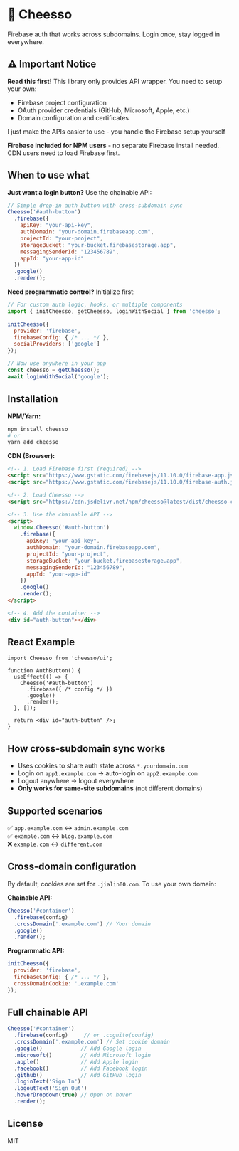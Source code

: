 # 🧀 Cheesso

Firebase auth that works across subdomains. Login once, stay logged in everywhere.

## ⚠️ Important Notice

**Read this first!** This library only provides API wrapper. You need to setup your own:
- Firebase project configuration  
- OAuth provider credentials (GitHub, Microsoft, Apple, etc.)
- Domain configuration and certificates

I just make the APIs easier to use - you handle the Firebase setup yourself

**Firebase included for NPM users** - no separate Firebase install needed. CDN users need to load Firebase first.

## When to use what

**Just want a login button?** Use the chainable API:
```javascript
// Simple drop-in auth button with cross-subdomain sync
Cheesso('#auth-button')
  .firebase({
    apiKey: "your-api-key",
    authDomain: "your-domain.firebaseapp.com",
    projectId: "your-project",
    storageBucket: "your-bucket.firebasestorage.app",
    messagingSenderId: "123456789",
    appId: "your-app-id"
  })
  .google()
  .render();
```

**Need programmatic control?** Initialize first:
```javascript
// For custom auth logic, hooks, or multiple components
import { initCheesso, getCheesso, loginWithSocial } from 'cheesso';

initCheesso({
  provider: 'firebase',
  firebaseConfig: { /* ... */ },
  socialProviders: ['google']
});

// Now use anywhere in your app
const cheesso = getCheesso();
await loginWithSocial('google');
```

## Installation

**NPM/Yarn:**
```bash
npm install cheesso
# or
yarn add cheesso
```

**CDN (Browser):**
```html
<!-- 1. Load Firebase first (required) -->
<script src="https://www.gstatic.com/firebasejs/11.10.0/firebase-app.js"></script>
<script src="https://www.gstatic.com/firebasejs/11.10.0/firebase-auth.js"></script>

<!-- 2. Load Cheesso -->
<script src="https://cdn.jsdelivr.net/npm/cheesso@latest/dist/cheesso-complete.js"></script>

<!-- 3. Use the chainable API -->
<script>
  window.Cheesso('#auth-button')
    .firebase({
      apiKey: "your-api-key",
      authDomain: "your-domain.firebaseapp.com",
      projectId: "your-project",
      storageBucket: "your-bucket.firebasestorage.app",
      messagingSenderId: "123456789",
      appId: "your-app-id"
    })
    .google()
    .render();
</script>

<!-- 4. Add the container -->
<div id="auth-button"></div>
```

## React Example

```tsx
import Cheesso from 'cheesso/ui';

function AuthButton() {
  useEffect(() => {
    Cheesso('#auth-button')
      .firebase({ /* config */ })
      .google()
      .render();
  }, []);

  return <div id="auth-button" />;
}
```

## How cross-subdomain sync works

- Uses cookies to share auth state across `*.yourdomain.com`
- Login on `app1.example.com` → auto-login on `app2.example.com`
- Logout anywhere → logout everywhere
- **Only works for same-site subdomains** (not different domains)

## Supported scenarios

✅ `app.example.com` ↔ `admin.example.com`  
✅ `example.com` ↔ `blog.example.com`  
❌ `example.com` ↔ `different.com`

## Cross-domain configuration

By default, cookies are set for `.jialin00.com`. To use your own domain:

**Chainable API:**
```javascript
Cheesso('#container')
  .firebase(config)
  .crossDomain('.example.com') // Your domain
  .google()
  .render();
```

**Programmatic API:**
```javascript
initCheesso({
  provider: 'firebase',
  firebaseConfig: { /* ... */ },
  crossDomainCookie: '.example.com'
});
```

## Full chainable API

```javascript
Cheesso('#container')
  .firebase(config)     // or .cognito(config)
  .crossDomain('.example.com') // Set cookie domain
  .google()            // Add Google login
  .microsoft()         // Add Microsoft login  
  .apple()             // Add Apple login
  .facebook()          // Add Facebook login
  .github()            // Add GitHub login
  .loginText('Sign In')
  .logoutText('Sign Out')
  .hoverDropdown(true) // Open on hover
  .render();
```

## License

MIT